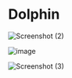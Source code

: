 # Dolphin

![Screenshot (2)](https://github.com/user-attachments/assets/c735d36b-14b9-4b9f-8006-62b37da20125)

![image](https://github.com/user-attachments/assets/59bb7b17-212d-4d06-850f-3974b51e61af)

![Screenshot (3)](https://github.com/user-attachments/assets/c8599182-6d12-4127-b390-478cce115d94)
